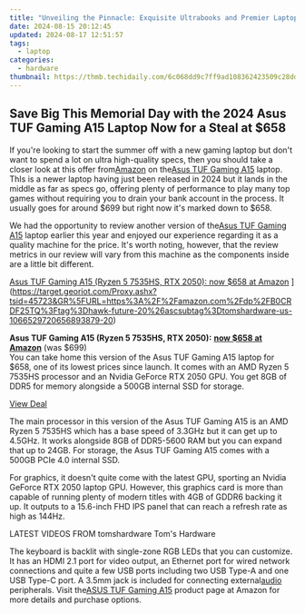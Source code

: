 ```yaml
---
title: "Unveiling the Pinnacle: Exquisite Ultrabooks and Premier Laptop Choices of 2024"
date: 2024-08-15 20:12:45
updated: 2024-08-17 12:51:57
tags:
  - laptop
categories:
  - hardware
thumbnail: https://thmb.techidaily.com/6c068dd9c7ff9ad108362423509c28dd6ffe162b74770b33b89afebc380bcbd4.png
---
```


## Save Big This Memorial Day with the 2024 Asus TUF Gaming A15 Laptop Now for a Steal at $658

If you're looking to start the summer off with a new gaming laptop but don't want to spend a lot on ultra high-quality specs, then you should take a closer look at this offer from[Amazon](https://tools.techidaily.com) on the[Asus TUF Gaming A15](https://target.georiot.com/Proxy.ashx?tsid=45723&GR%5FURL=https%3A%2F%2Famazon.com%2Fdp%2FB0CRDF25TQ%3Ftag%3Dhawk-future-20%26ascsubtag%3Dtomshardware-us-5826007829172242197-20) laptop. ThIs is a newer laptop having just been released in 2024 but it lands in the middle as far as specs go, offering plenty of performance to play many top games without requiring you to drain your bank account in the process. It usually goes for around $699 but right now it's marked down to $658.

 We had the opportunity to review another version of the[Asus TUF Gaming A15](https://tools.techidaily.com) laptop earlier this year and enjoyed our experience regarding it as a quality machine for the price. It's worth noting, however, that the review metrics in our review will vary from this machine as the components inside are a little bit different.

[Asus TUF Gaming A15 (Ryzen 5 7535HS, RTX 2050): now $658 at Amazon](https://cdn.mos.cms.futurecdn.net/GqVHS5aburvvAKugu9Bk9g-200-100.jpg "Asus TUF Gaming A15 (Ryzen 5 7535HS, RTX 2050): now $658 at Amazon") ](https://target.georiot.com/Proxy.ashx?tsid=45723&GR%5FURL=https%3A%2F%2Famazon.com%2Fdp%2FB0CRDF25TQ%3Ftag%3Dhawk-future-20%26ascsubtag%3Dtomshardware-us-1066529720656893879-20)

**Asus TUF Gaming A15 (Ryzen 5 7535HS, RTX 2050):** [**now $658 at Amazon**](https://target.georiot.com/Proxy.ashx?tsid=45723&GR%5FURL=https%3A%2F%2Famazon.com%2Fdp%2FB0CRDF25TQ%3Ftag%3Dhawk-future-20%26ascsubtag%3Dtomshardware-us-1189539312687604936-20) (was $699)  
 You can take home this version of the Asus TUF Gaming A15 laptop for $658, one of its lowest prices since launch. It comes with an AMD Ryzen 5 7535HS processor and an Nvidia GeForce RTX 2050 GPU. You get 8GB of DDR5 for memory alongside a 500GB internal SSD for storage.

[View Deal](https://target.georiot.com/Proxy.ashx?tsid=45723&GR%5FURL=https%3A%2F%2Famazon.com%2Fdp%2FB0CRDF25TQ%3Ftag%3Dhawk-future-20%26ascsubtag%3Dtomshardware-us-1066529720656893879-20)

 The main processor in this version of the Asus TUF Gaming A15 is an AMD Ryzen 5 7535HS which has a base speed of 3.3GHz but it can get up to 4.5GHz. It works alongside 8GB of DDR5-5600 RAM but you can expand that up to 24GB. For storage, the Asus TUF Gaming A15 comes with a 500GB PCIe 4.0 internal SSD.

 For graphics, it doesn't quite come with the latest GPU, sporting an Nvidia GeForce RTX 2050 laptop GPU. However, this graphics card is more than capable of running plenty of modern titles with 4GB of GDDR6 backing it up. It outputs to a 15.6-inch FHD IPS panel that can reach a refresh rate as high as 144Hz.

 LATEST VIDEOS FROM tomshardware Tom's Hardware

 The keyboard is backlit with single-zone RGB LEDs that you can customize. It has an HDMI 2.1 port for video output, an Ethernet port for wired network connections and quite a few USB ports including two USB Type-A and one USB Type-C port. A 3.5mm jack is included for connecting external[audio](https://tools.techidaily.com) peripherals. Visit the[ASUS TUF Gaming A15](https://target.georiot.com/Proxy.ashx?tsid=45723&GR%5FURL=https%3A%2F%2Famazon.com%2Fdp%2FB0CRDF25TQ%3Ftag%3Dhawk-future-20%26ascsubtag%3Dtomshardware-us-1307152753779030506-20) product page at Amazon for more details and purchase options.

<ins class="adsbygoogle"
     style="display:block"
     data-ad-format="autorelaxed"
     data-ad-client="ca-pub-7571918770474297"
     data-ad-slot="1223367746"></ins>



<ins class="adsbygoogle"
     style="display:block"
     data-ad-client="ca-pub-7571918770474297"
     data-ad-slot="8358498916"
     data-ad-format="auto"
     data-full-width-responsive="true"></ins>
